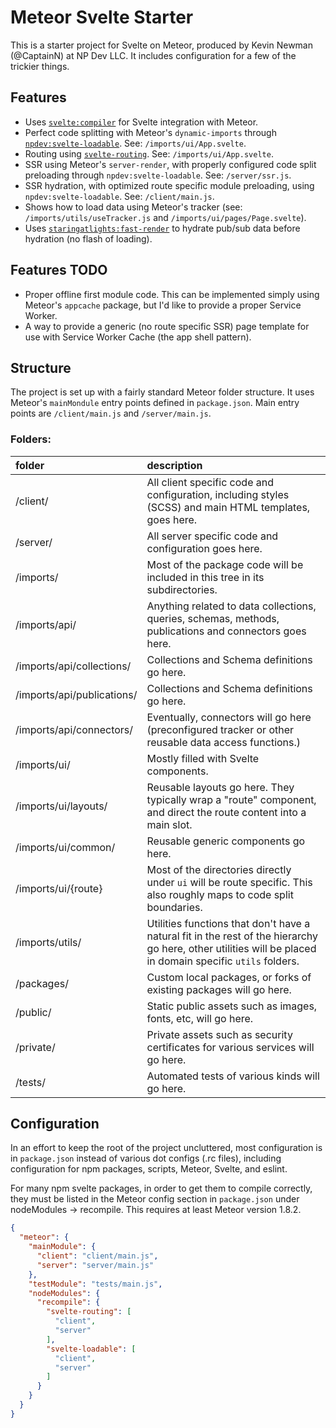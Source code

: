 Meteor Svelte Starter
=====================

This is a starter project for Svelte on Meteor, produced by Kevin Newman (@CaptainN) at NP Dev LLC. It includes configuration for a few of the trickier things.

## Features
- Uses [`svelte:compiler`](https://github.com/meteor-svelte/meteor-svelte) for Svelte integration with Meteor.
- Perfect code splitting with Meteor's `dynamic-imports` through [`npdev:svelte-loadable`](https://github.com/CaptainN/npdev-svelte-loadable). See: `/imports/ui/App.svelte`.
- Routing using [`svelte-routing`](https://github.com/EmilTholin/svelte-routing). See: `/imports/ui/App.svelte`.
- SSR using Meteor's `server-render`, with properly configured code split preloading through `npdev:svelte-loadable`. See: `/server/ssr.js`.
- SSR hydration, with optimized route specific module preloading, using `npdev:svelte-loadable`. See: `/client/main.js`.
- Shows how to load data using Meteor's tracker (see: `/imports/utils/useTracker.js` and `/imports/ui/pages/Page.svelte`).
- Uses [`staringatlights:fast-render`](https://github.com/abecks/meteor-fast-render) to hydrate pub/sub data before hydration (no flash of loading).

## Features TODO
- Proper offline first module code. This can be implemented simply using Meteor's `appcache` package, but I'd like to provide a proper Service Worker.
- A way to provide a generic (no route specific SSR) page template for use with Service Worker Cache (the app shell pattern).

## Structure
The project is set up with a fairly standard Meteor folder structure. It uses Meteor's `mainMondule` entry points defined in `package.json`. Main entry points are `/client/main.js` and `/server/main.js`.

### Folders:
| folder | description |
|:---|:---|
| /client/ | All client specific code and configuration, including styles (SCSS) and main HTML templates, goes here. |
| /server/ | All server specific code and configuration goes here. |
| /imports/ | Most of the package code will be included in this tree in its subdirectories. |
| /imports/api/ | Anything related to data collections, queries, schemas, methods, publications and connectors goes here. |
| /imports/api/collections/ | Collections and Schema definitions go here. |
| /imports/api/publications/ | Collections and Schema definitions go here. |
| /imports/api/connectors/ | Eventually, connectors will go here (preconfigured tracker or other reusable data access functions.) |
| /imports/ui/ | Mostly filled with Svelte components. |
| /imports/ui/layouts/ | Reusable layouts go here. They typically wrap a "route" component, and direct the route content into a main slot. |
| /imports/ui/common/ | Reusable generic components go here. |
| /imports/ui/{route} | Most of the directories directly under `ui` will be route specific. This also roughly maps to code split boundaries. |
| /imports/utils/ | Utilities functions that don't have a natural fit in the rest of the hierarchy go here, other utilities will be placed in domain specific `utils` folders. |
| /packages/ | Custom local packages, or forks of existing packages will go here. |
| /public/ | Static public assets such as images, fonts, etc, will go here. |
| /private/ | Private assets such as security certificates for various services will go here. |
| /tests/ | Automated tests of various kinds will go here. |

## Configuration

In an effort to keep the root of the project uncluttered, most configuration is in `package.json` instead of various dot configs (.rc files), including configuration for npm packages, scripts, Meteor, Svelte, and eslint.

For many npm svelte packages, in order to get them to compile correctly, they must be listed in the Meteor config section in `package.json` under nodeModules -> recompile. This requires at least Meteor version 1.8.2.

```json
{
  "meteor": {
    "mainModule": {
      "client": "client/main.js",
      "server": "server/main.js"
    },
    "testModule": "tests/main.js",
    "nodeModules": {
      "recompile": {
        "svelte-routing": [
          "client",
          "server"
        ],
        "svelte-loadable": [
          "client",
          "server"
        ]
      }
    }
  }
}
```
